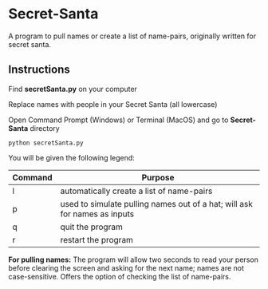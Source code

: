 # Secret-Santa
A program to pull names or create a list of name-pairs, originally written for secret santa.

## Instructions
Find **secretSanta.py** on your computer

Replace names with people in your Secret Santa (all lowercase)

Open Command Prompt (Windows) or Terminal (MacOS) and go to **Secret-Santa** directory
```
python secretSanta.py
```
You will be given the following legend:

| Command | Purpose                                                                   |
| ------- | ------------------------------------------------------------------------- |
| l       | automatically create a list of name-pairs                                 |
| p       | used to simulate pulling names out of a hat; will ask for names as inputs |
| q       | quit the program                                                          |
| r       | restart the program                                                       |


**For pulling names:** The program will allow two seconds to read your person before clearing the screen and asking for the next name; names are not case-sensitive. Offers the option of checking the list of name-pairs.
